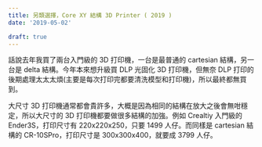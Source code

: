 ```yaml
---
title: 另類選擇，Core XY 結構 3D Printer ( 2019 )
date: '2019-05-02'

draft: true
---
```


話說去年我買了兩台入門級的 3D 打印機，一台是最普通的 cartesian 結構，另一台是 delta 結構。今年本來想升級買 DLP 光固化 3D 打印機，但無奈 DLP 打印的後期處理太太太煩(主要是每次打印完都要清洗模型和打印機)，所以最終都無買到。

大尺寸 3D 打印機通常都會貴許多，大概是因為相同的結構在放大之後會無咁穩定，所以大尺寸的 3D 打印機都要做很多結構的加強。例如 Crealtiy 入門級的 Ender3S，打印尺寸有 220x220x250，只要 1499 人仔。而同樣是 cartesian 結構的 CR-10SPro，打印尺寸是 300x300x400，就要成 3799 人仔。
